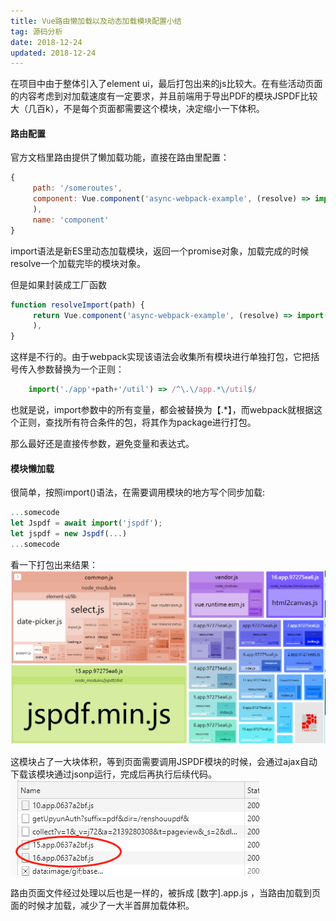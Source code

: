 ```yaml
---
title: Vue路由懒加载以及动态加载模块配置小结
tag: 源码分析
date: 2018-12-24
updated: 2018-12-24
---
```



在项目中由于整体引入了element ui，最后打包出来的js比较大。在有些活动页面的内容考虑到对加载速度有一定要求，并且前端用于导出PDF的模块JSPDF比较大（几百k），不是每个页面都需要这个模块，决定缩小一下体积。

#### 路由配置
官方文档里路由提供了懒加载功能，直接在路由里配置：

```javascript
{
     path: '/someroutes',
     component: Vue.component('async-webpack-example', (resolve) => import('@/components/comp.vue')
     ),
     name: 'component'
}
```

import语法是新ES里动态加载模块，返回一个promise对象，加载完成的时候resolve一个加载完毕的模块对象。

但是如果封装成工厂函数
```javascript
function resolveImport(path) {
	 return Vue.component('async-webpack-example', (resolve) => import(path)
     ),
}
```
这样是不行的。由于webpack实现该语法会收集所有模块进行单独打包，它把括号传入参数替换为一个正则：
```javascript
	import('./app'+path+'/util') => /^\.\/app.*\/util$/
```

也就是说，import参数中的所有变量，都会被替换为【.*】，而webpack就根据这个正则，查找所有符合条件的包，将其作为package进行打包。

那么最好还是直接传参数，避免变量和表达式。

#### 模块懒加载
很简单，按照import()语法，在需要调用模块的地方写个同步加载:
```javascript
...somecode
let Jspdf = await import('jspdf');
let jspdf = new Jspdf(...)
...somecode
```
看一下打包出来结果：
![Alt text](./1544760152502.png)

这模块占了一大块体积，等到页面需要调用JSPDF模块的时候，会通过ajax自动下载该模块通过jsonp运行，完成后再执行后续代码。
![Alt text](./1544760259744.png)

路由页面文件经过处理以后也是一样的，被拆成 [数字].app.js ，当路由加载到页面的时候才加载，减少了一大半首屏加载体积。